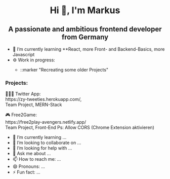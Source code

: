 ###                                                   <h1 align="center" dir="auto">Hi 👋, I'm Markus</h1>
<h2 align="center" dir="auto">A passionate and ambitious frontend developer from Germany</h2>
<ul>
  <li>🔭 I’m currently learning **React, more Front- and Backend-Basics, more Javascript</li>
  <li>⚙️ Work in progress:</li>
    <ul>
      <li>::marker "Recreating some older Projects"</li>
    </ul>
 </ul>
 <h3>Projects:</h3>
 <p dir="auto">👨‍👦‍👦 Twitter App:<br>
 https://zy-tweeties.herokuapp.com/,
  <br>
 Team Project, MERN-Stack
  </p>
  
  <p dir="auto">🎮 Free2Game:<br>
  https://free2play-avengers.netlify.app/<br>
  Team Project, Front-End
  Ps: Allow CORS (Chrome Extension aktivieren)
  </p>
 
 
- 🌱 I’m currently learning ...
- 👯 I’m looking to collaborate on ...
- 🤔 I’m looking for help with ...
- 💬 Ask me about ...
- 📫 How to reach me: ...
- 😄 Pronouns: ...
- ⚡ Fun fact: ...

<!--
**Deathpfhrot/Deathpfhrot** is a ✨ _special_ ✨ repository because its `README.md` (this file) appears on your GitHub profile.

Here are some ideas to get you started:


-->
